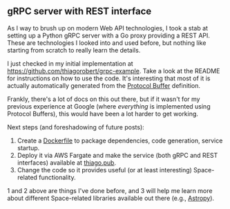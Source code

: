 ## gRPC server with REST interface

As I way to brush up on modern Web API technologies, I took a stab at
setting up a Python gRPC server with a Go proxy providing a REST API. These
are technologies I looked into and used before, but nothing like starting
from scratch to really learn the details.

I just checked in my initial implementation at <https://github.com/thiagorobert/grpc-example>.
Take a look at the README for instructions on how to use the code. It's interesting
that most of it is actually automatically generated from the
[Protocol Buffer](https://developers.google.com/protocol-buffers/) definition.
 
Frankly, there's a lot of docs on this out there, but if it wasn't for my previous
experience at Google (where *everything* is implemented using Protocol Buffers),
this would have been a lot harder to get working.

Next steps (and foreshadowing of future posts):

1.    Create a [Dockerfile](https://docs.docker.com/engine/reference/builder/)
to package dependencies, code generation, service startup.
1.    Deploy it via AWS Fargate and make the service (both gRPC and REST
interfaces) available at [thiago.pub](http://thiago.pub).
1.    Change the code so it provides useful (or at least interesting)
Space-related functionality.

1 and 2 above are things I've done before, and 3 will help me learn more about
different Space-related libraries available out there (e.g., [Astropy](https://www.astropy.org/)).
